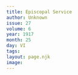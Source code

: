 ```yaml
---
title: Episcopal Service
author: Unknown
issue: 27
volume: 6
year: 1917
month: 25
day: VI
tags:
layout: page.njk
image:
---
```

